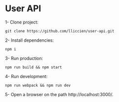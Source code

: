 # User API

1- Clone project:

`git clone https://github.com/lliccien/user-api.git `

2- Install dependencies:

`npm i`

3- Run production:

`npm run build && npm start`

4- Run development:

`npm run webpack && npm run dev`

5- Open a browser on the path http://localhost:3000/.

 
